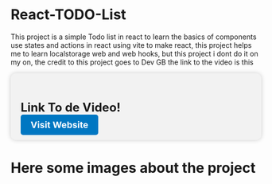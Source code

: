 # React-TODO-List
This project is a simple Todo list in react to learn the basics of components use states and actions in react using vite to make react, 
this project helps me to learn localstorage web and web hooks, but this project i dont do it on my on, the credit to this project goes to Dev GB
the link to the video is this

<div style="background-color: #f2f2f2; padding: 20px; border-radius: 10px; box-shadow: 0 0 10px rgba(0, 0, 0, 0.2);">
    <h2 style="font-size: 24px; margin-bottom: 10px;">Link To de Video!</h2>
    <a href="https://www.youtube.com/watch?v=36a__1Vn6B8" style="background-color: #0077c2; color: #fff; padding: 10px 20px; border-radius: 5px; text-decoration: none; font-size: 18px; font-weight: bold;">Visit Website</a>
</div>

# Here some images about the project


